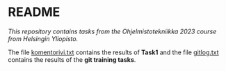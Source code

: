 # README

*This repository contains tasks from the Ohjelmistotekniikka 2023 course from Helsingin Yliopisto.*

The file [komentorivi.txt](https://github.com/lenbie/ot-harjoitustyo/blob/master/laskarit/viikko1/komentorivi.txt) contains the results of **Task1** and the file [gitlog.txt](https://github.com/lenbie/ot-harjoitustyo/blob/master/laskarit/viikko1/gitlog.txt) contains the results of the **git training tasks**.


